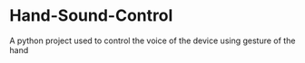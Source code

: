 # Hand-Sound-Control
A python project used to control the voice of the device using gesture of the hand
